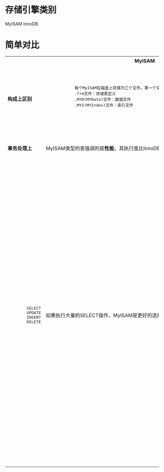 <h1>存储引擎类别</h1>
MyISAM  InnoDB
<h1>简单对比</h1>
<table>
	<tr>
		<th></th>
		<th>MyISAM</th>
		<th>InnoDB</th>
	</tr>
	<tr>
		<td><b>构成上区别</b></td>
		<td><pre>
			每个MyISAM在磁盘上存储为三个文件。第一个文件的名字以表的名字开始，扩展名指出文件类型
			.frm文件：存储表定义
			.MYD(MYData)文件：数据文件
			.MYI(MYIndex)文件：索引文件
		</pre></td>
		<td>基于磁盘的资源是InnoDB表空间数据文件和它的日志文件，InnoDB表的大小只受限于操作系统文件的大小，一般为2GB</td>
	</tr>
	<tr>
		<td><b>事务处理上</b></td>
		<td>MyISAM类型的表强调的是<b>性能</b>，其执行度比InnoDB类型<b>更快</b>，但是<em>不提供事务支持</em></td>
		<td>InnoDB<em>支持事务、外部键等高级数据库功能</em></td>
	</tr>
	<tr>
		<td><pre>
		SELECT
		UPDATE
		INSERT
		DELETE</pre></td>
		<td>如果执行大量的SELECT操作，MyISAM是更好的选择</td>
		<td><ol>
			<li>如果你的数据执行大量的<b>INSERT</b>或<b>UPDATE</b>，出于性能方面的考虑，应该使用InnoDB表</li>
			<li><b>DELETE FROM TABLE</b>时，InnoDB不会重新建立表，而是一行一行的删除</li>
			<li><b>LOAD TABLE FROM</b>操作对InnoDB是不起作用的，解决方法是首先把InnoDB表改成MyISAM表，导入数据后再改成InnoDB表，但是对于使用的额外的InnoDB特性(例如外键)的表不适用</li>
		</ol></td>
	</tr>
</table>